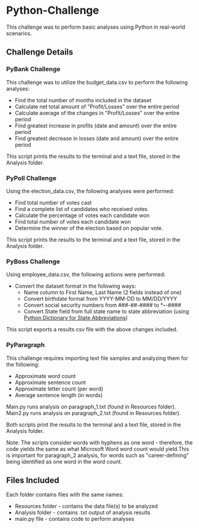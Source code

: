 # Python-Challenge

This challenge was to perform basic analyses using Python in real-world scenarios.

## Challenge Details 

### PyBank Challenge

This challenge was to utilize the budget_data.csv to perform the following analyses:
* Find the total number of months included in the dataset
* Calculate net total amount of "Profit/Losses" over the entire period
* Calculate average of the changes in "Profit/Losses" over the entire period
* Find greatest increase in profits (date and amount) over the entire period
* Find greatest decrease in losses (date and amount) over the entire period

This script prints the results to the terminal and a text file, stored in the Analysis folder.

### PyPoll Challenge

Using the election_data.csv, the following analyses were performed:
* Find total number of votes cast
* Find a complete list of candidates who received votes 
* Calculate the percentage of votes each candidate won
* Find total number of votes each candidate won
* Determine the winner of the election based on popular vote.

This script prints the results to the terminal and a text file, stored in the Analysis folder.

### PyBoss Challenge

Using employee_data.csv, the following actions were performed:

* Convert the dataset format in the following ways:
    * Name column to First Name, Last Name (2 fields instead of one)
    * Convert birthdate format from YYYY-MM-DD to MM/DD/YYYY
    * Convert social security numbers from ###-##-#### to ***-**-####
    * Convert State field from full state name to state abbreviation (using [Python Dictionary for State Abbreviations](https://gist.github.com/afhaque/29f0f4f37463c447770517a6c17d08f5))
    
This script exports a results csv file with the above changes included.

### PyParagraph

This challenge requires importing text file samples and analyzing them for the following:
* Approximate word count
* Approximate sentence count
* Approximate letter count (per word)
* Average sentence length (in words)

Main.py runs analysis on paragraph_1.txt (found in Resources folder). Main2.py runs analysis on paragraph_2.txt (found in Resources folder).

Both scripts print the results to the terminal and a text file, stored in the Analysis folder.

Note:
The scripts consider words with hyphens as one word - therefore, the code yields the same as what Microsoft Word word count would yield.This is important for paragraph_2 analysis, for words such as "career-defining" being identified as one word in the word count.
    
## Files Included

Each folder contains files with the same names:
* Resources folder - contains the data file(s) to be analyzed
* Analysis folder - contains .txt output of analysis results
* main.py file - contains code to perform analyses
